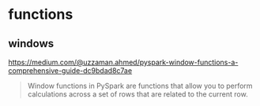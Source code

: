 # functions

## windows
<https://medium.com/@uzzaman.ahmed/pyspark-window-functions-a-comprehensive-guide-dc9bdad8c7ae>

> Window functions in PySpark are functions that allow you to perform calculations across a set of rows that are related to the current row. 

